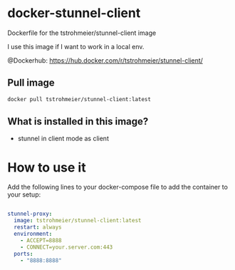 # docker-stunnel-client
Dockerfile for the tstrohmeier/stunnel-client image

I use this image if I want to work in a local env.

@Dockerhub: https://hub.docker.com/r/tstrohmeier/stunnel-client/

## Pull image

``` bash
docker pull tstrohmeier/stunnel-client:latest

```

## What is installed in this image?
* stunnel in client mode as client



# How to use it

Add the following lines to your docker-compose file to add the container to your setup:

``` yaml

stunnel-proxy:
  image: tstrohmeier/stunnel-client:latest
  restart: always
  environment:
    - ACCEPT=8888
    - CONNECT=your.server.com:443
  ports:
    - "8888:8888"  


```